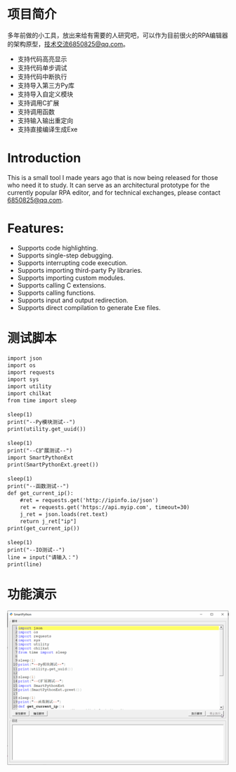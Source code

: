 # 项目简介

多年前做的小工具，放出来给有需要的人研究吧，可以作为目前很火的RPA编辑器的架构原型，技术交流6850825@qq.com。

* 支持代码高亮显示
* 支持代码单步调试
* 支持代码中断执行
* 支持导入第三方Py库
* 支持导入自定义模块
* 支持调用C扩展
* 支持调用函数
* 支持输入输出重定向
* 支持直接编译生成Exe

# Introduction

This is a small tool I made years ago that is now being released for those who need it to study. It can serve as an architectural prototype for the currently popular RPA editor, and for technical exchanges, please contact 6850825@qq.com.

# Features:

* Supports code highlighting.
* Supports single-step debugging.
* Supports interrupting code execution.
* Supports importing third-party Py libraries.
* Supports importing custom modules.
* Supports calling C extensions.
* Supports calling functions.
* Supports input and output redirection.
* Supports direct compilation to generate Exe files.


# 测试脚本
```
import json
import os
import requests
import sys
import utility
import chilkat
from time import sleep

sleep(1)
print("--Py模块测试--")
print(utility.get_uuid())

sleep(1)
print("--C扩展测试--")
import SmartPythonExt
print(SmartPythonExt.greet())

sleep(1)
print("--函数测试--")
def get_current_ip():
	#ret = requests.get('http://ipinfo.io/json')
	ret = requests.get('https://api.myip.com', timeout=30)
	j_ret = json.loads(ret.text)
	return j_ret["ip"]
print(get_current_ip())

sleep(1)
print("--IO测试--")
line = input("请输入：")
print(line)
```

# 功能演示
![image](https://github.com/hcaihao/SmartPython/blob/main/demo.gif)
